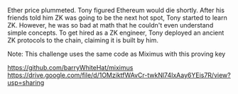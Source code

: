 Ether price plummeted. Tony figured Ethereum would die shortly. After his friends told him ZK was going to be the next hot spot, Tony started to learn ZK. However, he was so bad at math that he couldn't even understand simple concepts. To get hired as a ZK engineer, Tony deployed an ancient ZK protocols to the chain, claiming it is built by him.

Note: This challenge uses the same code as Miximus with this proving key

https://github.com/barryWhiteHat/miximus
https://drive.google.com/file/d/1OMziktfWAvCr-twkNl74IxAay6YEis7R/view?usp=sharing
